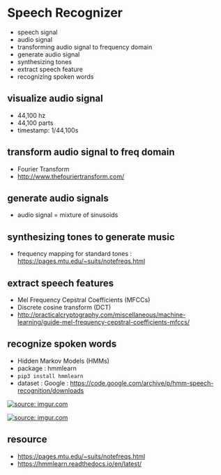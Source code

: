 # Speech Recognizer
- speech signal
- audio signal 
- transforming audio signal to frequency domain 
- generate audio signal 
- synthesizing tones 
- extract speech feature 
- recognizing spoken words 


## visualize audio signal 
- 44,100 hz 
- 44,100 parts 
- timestamp: 1/44,100s 


## transform audio signal to freq domain 
- Fourier Transform
- http://www.thefouriertransform.com/




## generate audio signals
- audio signal = mixture of sinusoids 


## synthesizing tones to generate music 
- frequency mapping for standard tones : https://pages.mtu.edu/~suits/notefreqs.html


## extract speech features 
- Mel Frequency Cepstral Coefficients (MFCCs) 
- Discrete cosine transform (DCT)
- http://practicalcryptography.com/miscellaneous/machine-learning/guide-mel-frequency-cepstral-coefficients-mfccs/



## recognize spoken words
- Hidden Markov Models (HMMs)
- package : hmmlearn 
- `pip3 install hmmlearn`
- dataset : Google : https://code.google.com/archive/p/hmm-speech-recognition/downloads





<a href="https://imgur.com/2XSaOEJ"><img src="https://i.imgur.com/2XSaOEJ.png" title="source: imgur.com" /></a>

<a href="https://imgur.com/MtPYamP"><img src="https://i.imgur.com/MtPYamP.png" title="source: imgur.com" /></a>




## resource 
- https://pages.mtu.edu/~suits/notefreqs.html
- https://hmmlearn.readthedocs.io/en/latest/
